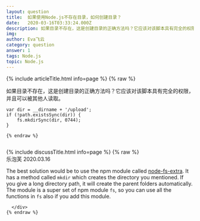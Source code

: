 ```yaml
---
layout: question
title:  如果使用Node.js不存在目录，如何创建目录？
date:   2020-03-16T03:33:24.000Z
description: 如果目录不存在，这是创建目录的正确方法吗？它应该对该脚本具有完全的权限，并且可以被其他人读取。var dir = __dirname + '/uplo...
img: 
author: Eva飞云
category: question
answer: 1
tags: Node.js
topic: Node.js
---
```

<div class="article-root">
  <div class="article">
    {% include articleTitle.html info=page %}
    {% raw %}
    <div class="article-content"><p><font style="vertical-align: inherit;"><font style="vertical-align: inherit;">如果目录不存在，这是创建目录的正确方法吗？</font><font style="vertical-align: inherit;">它应该对该脚本具有完全的权限，并且可以被其他人读取。</font></font></p>

<pre><code>var dir = __dirname + '/upload';<font></font>
if (!path.existsSync(dir)) {<font></font>
    fs.mkdirSync(dir, 0744);<font></font>
}<font></font>
</code></pre></div>
    {% endraw %}
  </div>
  <p style="height: 0;width:0;overflow: hidden;"> 第1696篇《如果使用Node.js不存在目录，如何创建目录？》来自Winter(https://github.com/aiyld/aiyld.github.io)的站点</p>
  <div class="discuss-wrapper">
    {% include discussTitle.html info=page %}
    {% raw %}
    <div class="discuss-item">
        <div class="discuss-parent">
          <div class="discuss-meta">
            <span class="discuss-user">乐泡芙</span>
            <span class="discuss-time">2020.03.16</span>
          </div>
          <div class="discuss-comment"><p>The best solution would be to use the npm module called <a href="https://github.com/jprichardson/node-fs-extra" rel="noreferrer" title="node-fs-extra">node-fs-extra</a>. It has a method called <code>mkdir</code> which creates the directory you mentioned. If you give a long directory path, it will create the parent folders automatically. The module is a super set of npm module <code>fs</code>, so you can use all the functions in <code>fs</code> also if you add this module. </p></div>
        </div>
        
      </div>
    {% endraw %}
  </div>
<div>

